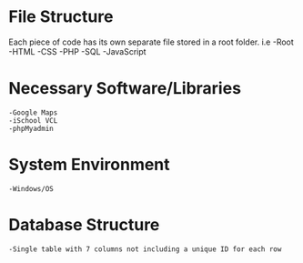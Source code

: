 # File Structure
Each piece of code has its own separate file stored in a root folder.
i.e
    -Root
        -HTML
        -CSS
        -PHP
        -SQL
        -JavaScript
# Necessary Software/Libraries
    -Google Maps
    -iSchool VCL
    -phpMyadmin

# System Environment
    -Windows/OS
    
# Database Structure
    -Single table with 7 columns not including a unique ID for each row

